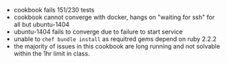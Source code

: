 * cookbook fails 151/230 tests
* cookbook cannot converge with docker, hangs on "waiting for ssh" for all but ubuntu-1404
* ubuntu-1404 fails to converge due to failure to start service
* unable to `chef bundle install` as requitred gems depend on ruby 2.2.2
* the majority of issues in this cookbook are long running and not solvable within the 1hr limit in class.
